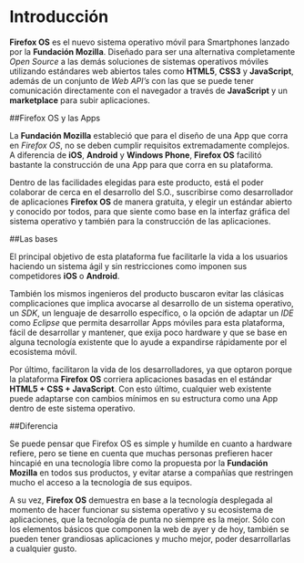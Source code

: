 Introducción
========

**Firefox OS** es el nuevo sistema operativo móvil para Smartphones lanzado por la **Fundación Mozilla**. Diseñado para ser una alternativa completamente *Open Source* a las demás soluciones de sistemas operativos móviles utilizando estándares web abiertos tales como **HTML5**, **CSS3** y **JavaScript**, además de un conjunto de *Web API’s* con las que se puede tener comunicación directamente con el navegador a través de **JavaScript** y un **marketplace** para subir aplicaciones.

##Firefox OS y las Apps

La **Fundación Mozilla** estableció que para el diseño de una App que corra en *Firefox OS*, no se deben cumplir requisitos extremadamente complejos. A diferencia de **iOS**, **Android** y **Windows Phone**, **Firefox OS** facilitó bastante la construcción de una App para que corra en su plataforma.

Dentro de las facilidades elegidas para este producto, está el poder colaborar de cerca en el desarrollo del S.O., suscribirse como desarrollador de aplicaciones **Firefox OS** de manera gratuita, y elegir un estándar abierto y conocido por todos, para que siente como base en la interfaz gráfica del sistema operativo y también para la construcción de las aplicaciones.

##Las bases

El principal objetivo de esta plataforma fue facilitarle la vida a los usuarios haciendo un sistema ágil y sin restricciones como imponen sus competidores **iOS** o **Android**.

También los mismos ingenieros del producto buscaron evitar las clásicas complicaciones que implica avocarse al desarrollo de un sistema operativo, un *SDK*, un lenguaje de desarrollo específico, o la opción de adaptar un *IDE* como *Eclipse* que permita desarrollar Apps móviles para esta plataforma, fácil de desarrollar y mantener, que exija poco hardware y que se base en alguna tecnología existente que lo ayude a expandirse rápidamente por el ecosistema móvil.

Por último, facilitaron la vida de los desarrolladores, ya que optaron porque la plataforma **Firefox OS** corriera aplicaciones basadas en el estándar **HTML5 + CSS + JavaScript**. Con esto último, cualquier web existente puede adaptarse con cambios mínimos en su estructura como una App dentro de este sistema operativo.

##Diferencia

Se puede pensar que Firefox OS es simple y humilde en cuanto a hardware refiere, pero se tiene en cuenta que muchas personas prefieren hacer hincapié en una tecnología libre como la propuesta por la **Fundación Mozilla** en todos sus productos, y evitar atarse a compañías que restringen mucho el acceso a la tecnología de sus equipos.

A su vez, **Firefox OS** demuestra en base a la tecnología desplegada al momento de hacer funcionar su sistema operativo y su ecosistema de aplicaciones, que la tecnología de punta no siempre es la mejor. Sólo con los elementos básicos que componen la web de ayer y de hoy, también se pueden tener grandiosas aplicaciones y mucho mejor, poder desarrollarlas a cualquier gusto.
